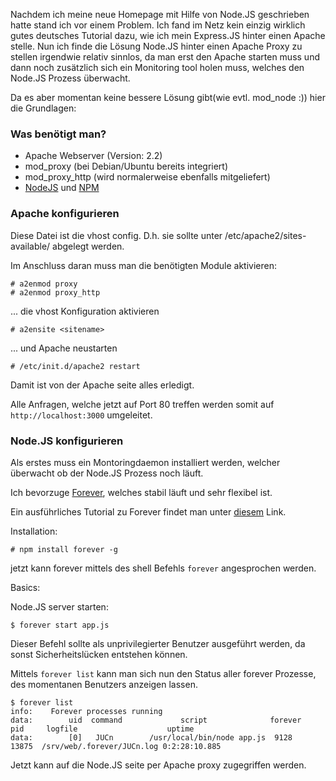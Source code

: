 Nachdem ich meine neue Homepage mit Hilfe von Node.JS geschrieben hatte stand ich vor einem Problem.
Ich fand im Netz kein einzig wirklich gutes deutsches Tutorial dazu, wie ich mein Express.JS hinter einen Apache stelle.
Nun ich finde die Lösung Node.JS hinter einen Apache Proxy zu stellen irgendwie relativ sinnlos, da man erst den
Apache starten muss und dann noch zusätzlich sich ein Monitoring tool holen muss, welches den Node.JS Prozess überwacht.

Da es aber momentan keine bessere Lösung gibt(wie evtl. mod_node :)) hier die Grundlagen:


### Was benötigt man?

* Apache Webserver (Version: 2.2)
* mod_proxy (bei Debian/Ubuntu bereits integriert)
* mod_proxy_http (wird normalerweise ebenfalls mitgeliefert)
* [NodeJS](https://nodejs.org) und [NPM](https://npmjs.org)


### Apache konfigurieren

<script src="https://gist.github.com/nirnanaaa/f963b39442eaee2e813c.js" type="text/javascript"></script>

Diese Datei ist die vhost config. D.h. sie sollte unter /etc/apache2/sites-available/<sitename> abgelegt werden.

Im Anschluss daran muss man die benötigten Module aktivieren:

```
# a2enmod proxy
# a2enmod proxy_http
```


... die vhost Konfiguration aktivieren

```shell
# a2ensite <sitename>
```

... und Apache neustarten
```shell
# /etc/init.d/apache2 restart
```

Damit ist von der Apache seite alles erledigt.

Alle Anfragen, welche jetzt <servername> auf Port 80 treffen werden somit auf `http://localhost:3000` umgeleitet.

### Node.JS konfigurieren

Als erstes muss ein Montoringdaemon installiert werden, welcher überwacht ob der Node.JS Prozess noch läuft.

Ich bevorzuge [Forever](https://github.com/nodejitsu/forever), welches stabil läuft und sehr flexibel ist.

Ein ausführliches Tutorial zu Forever findet man unter [diesem](https://github.com/nodejitsu/forever#using-forever-from-the-command-line) Link.

Installation:

```shell
# npm install forever -g
```

jetzt kann forever mittels des shell Befehls `forever` angesprochen werden.

Basics:

Node.JS server starten:
```shell
$ forever start app.js
```

Dieser Befehl sollte als unprivilegierter Benutzer ausgeführt werden, da sonst Sicherheitslücken entstehen können.

Mittels `forever list` kann man sich nun den Status aller forever Prozesse, des momentanen Benutzers anzeigen lassen.

```shell
$ forever list
info:    Forever processes running
data:        uid  command             script              forever   pid     logfile                    uptime        
data:        [0]   JUCn        /usr/local/bin/node app.js  9128    13875  /srv/web/.forever/JUCn.log 0:2:28:10.885
```


Jetzt kann auf die Node.JS seite per Apache proxy zugegriffen werden.



